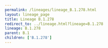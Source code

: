 ```yaml
---
permalink: /lineages/lineage_B.1.278.html
layout: lineage_page
title: Lineage B.1.278
redirect_to: ../lineage.html?lineage=B.1.278
lineage: B.1.278
parent: B.1
children: ['B.1.278']
---
```

